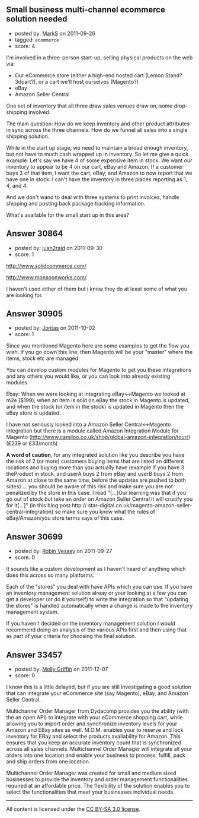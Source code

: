 ## Small business multi-channel ecommerce solution needed

- posted by: [MarkS](https://stackexchange.com/users/-1/13538-marks) on 2011-09-26
- tagged: `ecommerce`
- score: 4

I'm involved in a three-person start-up, selling physical products on the web via:

 - Our eCommerce store (either a high-end hosted cart (Lemon Stand? 3dcart?), or a cart we'll host ourselves (Magento?)
 - eBay
 - Amazon Seller Central

One set of inventory that all three draw sales venues draw on, some drop-shipping involved.

The main question: How do we keep inventory and other product attributes in sync across the three channels. How do we funnel all sales into a single shipping solution. 

While in the start up stage, we need to maintain a broad enough inventory, but not have to much cash wrapped up in inventory. So let me give a quick example: Let's say we have 4 of some expensive item in stock.  We want our inventory to appear to be 4 on our cart, eBay and Amazon. If a customer buys 3 of that item, I want the cart, eBay, and Amazon to now report that we have one in stock.  I can't have the inventory in three places reporting as 1, 4, and 4.

And we don't wand to deal with three systems to print invoices, handle shipping and posting back package tracking information. 

What's available for the small start up in this area?




## Answer 30864

- posted by: [juan2raid](https://stackexchange.com/users/-1/2537-juan2raid) on 2011-09-30
- score: 1

http://www.solidcommerce.com/

http://www.monsoonworks.com/

I haven't used either of them but i know they do at least some of what you are looking for.


## Answer 30905

- posted by: [Jontas](https://stackexchange.com/users/-1/11243-jontas) on 2011-10-02
- score: 1

Since you mentioned Magento here are some examples to get the flow you wish. If you go down this line, then Magento will be your "master" where the items, stock etc are managed.

You can develop custom modules for Magento to get you these integrations and any others you would like, or you can look into already existing modules.

Ebay: When we were looking at integrating eBay<->Magento we looked at m2e ($199);  when an item is sold on eBay the stock in Magento is updated, and when the stock (or item in the stock) is updated in Magento then the eBay store is updated.

I have not seriously looked into a Amazon Seller Central<->Magento integration but there is a module called Amazon Integration Module for Magento (http://www.camiloo.co.uk/shop/global-amazon-integration/tour/) (£239 or £33/month)

**A word of caution**, for any integrated solution like you describe you have the risk of 2 (or more) customers buying items that are listed on different locations and buying more than you actually have (example if you have 3 theProduct in stock, and userA buys 2 from eBay and userB buys 2 from Amazon at close to the same time, before the updates are pushed to both sides) ... you should be aware of this risk and make sure you are not penalized by the store in this case. I read "[...]Our learning was that if you go out of stock but take an order on Amazon Seller Central it will crucify you for it[...]" (in this blog post http:// star-digital.co.uk/magento-amazon-seller-central-integration) so make sure you know what the rules of eBay/Amazon/you store terms says of this case. 


## Answer 30699

- posted by: [Robin Vessey](https://stackexchange.com/users/-1/984-robin-vessey) on 2011-09-27
- score: 0

It sounds like a custom development as I haven't heard of anything which does this across so many platforms. 

Each of the "stores" you deal with have APIs which you can use. If you have an inventory management solution alreay or your looking at a few you can get a developer (or do it yourself) to write the integration so that "updating the stores" is handled automatically when a change is made to the inventory management system. 

If you haven't decided on the inventory management solution I would recommend doing an analysis of the various APIs first and then using that as part of your criteria for choosing the final solution. 



## Answer 33457

- posted by: [Molly Griffin](https://stackexchange.com/users/-1/14897-molly-griffin) on 2011-12-07
- score: 0

I know this is a little delayed, but if you are still investigating a good solution that can integrate your eCommerce site (say Magento), eBay, and Amazon Seller Central.

Multichannel Order Manager from Dydacomp provides you the ability (with the an open API) to integrate with your eCommerce shopping cart, while allowing you to import order and synchronize inventory levels for your Amazon and EBay sites as well. M.O.M. enables your to reserve  and lock inventory for EBay and select the products availability for Amazon. This ensures that you keep an accurate inventory count that is synchronized across all sales channels.   Multichannel Order Manager will integrate all your orders into one location and enable your business to process, fulfill, pack and ship orders from one location. 

Multichannel Order Manager was created for small and medium sized businesses to provide the inventory and order management functionalities required at an affordable price. The flexibility of the solution enables you to select the functionalities that meet your businesses individual needs. 




---

All content is licensed under the [CC BY-SA 3.0 license](https://creativecommons.org/licenses/by-sa/3.0/).
